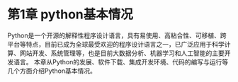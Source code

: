 # 第1章 python基本情况
Python是一个开源的解释性程序设计语言，具有易使用、高粘合性、可移植、跨平台等特点，目前已成为全球最受欢迎的程序设计语言之一，已广泛应用于科学计算、网站开发、系统管理等，也是目前大数据分析、机器学习和人工智能的主要开发语言。
本章从Python的发展、软件下载、集成开发环境、代码的编写与运行等几个方面介绍Python基本情况。

